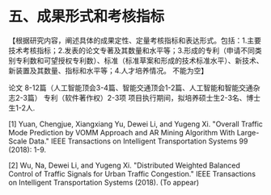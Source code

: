 # 五、成果形式和考核指标

【根据研究内容，阐述具体的成果定性、定量考核指标和表达形式。包括：1.主要技术考核指标；2.发表的论文专著及其数量和水平等；3.形成的专利（申请不同类别专利数和可望授权专利数）、标准（标准草案和形成的技术标准水平）、新技术、新装置及其数量、指标和水平等；4.人才培养情况。
不能为空】 

论文 8-12篇（人工智能顶会3-4篇、智能交通顶会1-2篇、人工智能和智能交通杂志2-3篇）
专利（软件著作权）2-3项
项目执行期间，拟培养硕士生2-3名、博士生1-2人.



[1] Yuan, Chengjue, Xiangxiang Yu, Dewei Li, and Yugeng Xi. "Overall Traffic Mode Prediction by VOMM Approach and AR Mining Algorithm With Large-Scale Data." IEEE Transactions on Intelligent Transportation Systems 99 (2018): 1-9.

[2] Wu, Na, Dewei Li, and Yugeng Xi. "Distributed Weighted Balanced Control of Traffic Signals for Urban Traffic Congestion." IEEE Transactions on Intelligent Transportation Systems (2018). (To appear)